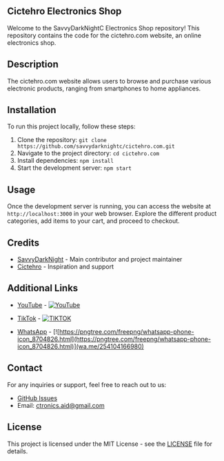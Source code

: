 ## Cictehro Electronics Shop

Welcome to the SavvyDarkNightC Electronics Shop repository! This repository contains the code for the cictehro.com website, an online electronics shop.

## Description

The cictehro.com website allows users to browse and purchase various electronic products, ranging from smartphones to home appliances.

## Installation

To run this project locally, follow these steps:
1. Clone the repository: `git clone https://github.com/savvydarknightc/cictehro.com.git`
2. Navigate to the project directory: `cd cictehro.com`
3. Install dependencies: `npm install`
4. Start the development server: `npm start`

## Usage

Once the development server is running, you can access the website at `http://localhost:3000` in your web browser. Explore the different product categories, add items to your cart, and proceed to checkout.


## Credits

- [SavvyDarkNight](https://github.com/savvydarknight) - Main contributor and project maintainer
- [Cictehro](https://github.com/cictehro) - Inspiration and support


## Additional Links

- [YouTube](https://youtube.com/@cictehro?si=x1Pu4vLc7k4emoS2) - [![YouTube](https://cdn3.iconfinder.com/data/icons/social-network-30/512/social-06-1024.png)](https://youtube.com/@cictehro?si=x1Pu4vLc7k4emoS2)

- [TikTok](https://www.tiktok.com/@official_geddy?_t=8jHCdMft090&_r=1) - [![TIKTOK](https://cdn0.iconfinder.com/data/icons/font-awesome-brands-vol-2/512/tiktok-1024.png)](https://www.tiktok.com/@official_geddy?_t=8jHCdMft090&_r=1)

- [WhatsApp](#) - [![https://pngtree.com/freepng/whatsapp-phone-icon_8704826.html](https://pngtree.com/freepng/whatsapp-phone-icon_8704826.html)](wa.me/254104166980)


## Contact

For any inquiries or support, feel free to reach out to us:
- [GitHub Issues](https://github.com/savvydarknightc/cictehro.com/issues)
- Email: ctronics.aid@gmail.com


## License

This project is licensed under the MIT License - see the [LICENSE](LICENSE) file for details.

